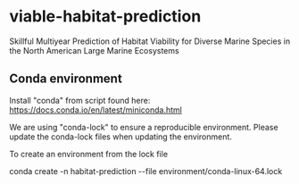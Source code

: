 # viable-habitat-prediction
Skillful Multiyear Prediction of Habitat Viability for Diverse Marine Species in the North American Large Marine Ecosystems
## Conda environment
Install "conda" from script found here: https://docs.conda.io/en/latest/miniconda.html

We are using "conda-lock" to ensure a reproducible environment. Please update the conda-lock files when updating the environment.

To create an environment from the lock file

conda create -n habitat-prediction --file environment/conda-linux-64.lock
